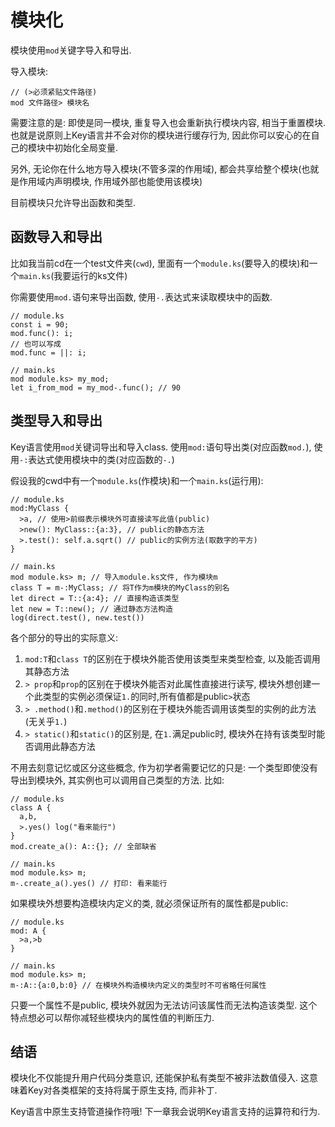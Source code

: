 # 模块化

模块使用`mod`关键字导入和导出. 

导入模块:

```ks
// (>必须紧贴文件路径)
mod 文件路径> 模块名
```

需要注意的是: 即使是同一模块, 重复导入也会重新执行模块内容, 相当于重置模块. 也就是说原则上Key语言并不会对你的模块进行缓存行为, 因此你可以安心的在自己的模块中初始化全局变量.

另外, 无论你在什么地方导入模块(不管多深的作用域), 都会共享给整个模块(也就是作用域内声明模块, 作用域外部也能使用该模块)

目前模块只允许导出函数和类型.

## 函数导入和导出

比如我当前cd在一个test文件夹(`cwd`), 里面有一个`module.ks`(要导入的模块)和一个`main.ks`(我要运行的ks文件)

你需要使用`mod.`语句来导出函数, 使用`-.`表达式来读取模块中的函数.

```ks
// module.ks
const i = 90;
mod.func(): i;
// 也可以写成
mod.func = ||: i;
```

```ks
// main.ks
mod module.ks> my_mod;
let i_from_mod = my_mod-.func(); // 90
```

## 类型导入和导出

Key语言使用`mod`关键词导出和导入class. 使用`mod:`语句导出类(对应函数`mod.`), 使用`-:`表达式使用模块中的类(对应函数的`-.`)

假设我的cwd中有一个`module.ks`(作模块)和一个`main.ks`(运行用):

```ks
// module.ks
mod:MyClass {
  >a, // 使用>前缀表示模块外可直接读写此值(public)
  >new(): MyClass::{a:3}, // public的静态方法
  >.test(): self.a.sqrt() // public的实例方法(取数字的平方)
}
```

```ks
// main.ks
mod module.ks> m; // 导入module.ks文件, 作为模块m
class T = m-:MyClass; // 将T作为m模块的MyClass的别名
let direct = T::{a:4}; // 直接构造该类型
let new = T::new(); // 通过静态方法构造
log(direct.test(), new.test())
```

各个部分的导出的实际意义: 
1. `mod:T`和`class T`的区别在于模块外能否使用该类型来类型检查, 以及能否调用其静态方法
2. `> prop`和`prop`的区别在于模块外能否对此属性直接进行读写, 模块外想创建一个此类型的实例必须保证`1.`的同时,所有值都是public`>`状态
3. `> .method()`和`.method()`的区别在于模块外能否调用该类型的实例的此方法(无关乎`1.`)
4. `> static()`和`static()`的区别是, 在`1.`满足public时, 模块外在持有该类型时能否调用此静态方法

不用去刻意记忆或区分这些概念, 作为初学者需要记忆的只是: 一个类型即使没有导出到模块外, 其实例也可以调用自己类型的方法. 比如:

```ks
// module.ks
class A {
  a,b,
  >.yes() log("看来能行")
}
mod.create_a(): A::{}; // 全部缺省
```

```ks
// main.ks
mod module.ks> m;
m-.create_a().yes() // 打印: 看来能行
```

如果模块外想要构造模块内定义的类, 就必须保证所有的属性都是public:

```ks
// module.ks
mod: A {
  >a,>b
}
```

```ks
// main.ks
mod module.ks> m;
m-:A::{a:0,b:0} // 在模块外构造模块内定义的类型时不可省略任何属性
```

只要一个属性不是public, 模块外就因为无法访问该属性而无法构造该类型. 这个特点想必可以帮你减轻些模块内的属性值的判断压力. 

## 结语

模块化不仅能提升用户代码分类意识, 还能保护私有类型不被非法数值侵入. 这意味着Key对各类框架的支持将属于原生支持, 而非补丁. 

Key语言中原生支持管道操作符哦! 下一章我会说明Key语言支持的运算符和行为.
